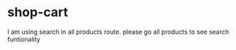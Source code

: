 # shop-cart
I am using search in all products route. please go all products to see search funtionality
